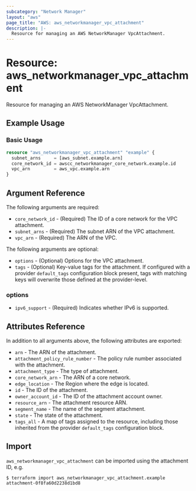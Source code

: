 ```yaml
---
subcategory: "Network Manager"
layout: "aws"
page_title: "AWS: aws_networkmanager_vpc_attachment"
description: |-
  Resource for managing an AWS NetworkManager VpcAttachment.
---
```


# Resource: aws_networkmanager_vpc_attachment

Resource for managing an AWS NetworkManager VpcAttachment.

## Example Usage

### Basic Usage

```terraform
resource "aws_networkmanager_vpc_attachment" "example" {
  subnet_arns     = [aws_subnet.example.arn]
  core_network_id = awscc_networkmanager_core_network.example.id
  vpc_arn         = aws_vpc.example.arn
}
```

## Argument Reference

The following arguments are required:

* `core_network_id` - (Required) The ID of a core network for the VPC attachment.
* `subnet_arns` - (Required) The subnet ARN of the VPC attachment.
* `vpc_arn` - (Required) The ARN of the VPC.

The following arguments are optional:

* `options` - (Optional) Options for the VPC attachment.
* `tags` - (Optional) Key-value tags for the attachment. If configured with a provider `default_tags` configuration block present, tags with matching keys will overwrite those defined at the provider-level.

### options

* `ipv6_support` - (Required) Indicates whether IPv6 is supported.

## Attributes Reference

In addition to all arguments above, the following attributes are exported:

* `arn` - The ARN of the attachment.
* `attachment_policy_rule_number` - The policy rule number associated with the attachment.
* `attachment_type` - The type of attachment.
* `core_network_arn` - The ARN of a core network.
* `edge_location` - The Region where the edge is located.
* `id` - The ID of the attachment.
* `owner_account_id` - The ID of the attachment account owner.
* `resource_arn` - The attachment resource ARN.
* `segment_name` - The name of the segment attachment.
* `state` - The state of the attachment.
* `tags_all` - A map of tags assigned to the resource, including those inherited from the provider `default_tags` configuration block.

## Import

`aws_networkmanager_vpc_attachment` can be imported using the attachment ID, e.g.

```
$ terraform import aws_networkmanager_vpc_attachment.example attachment-0f8fa60d2238d1bd8
```
